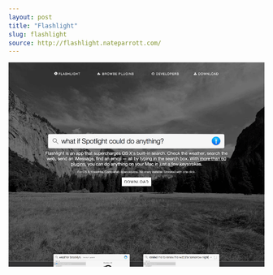 ```yaml
---
layout: post
title: "Flashlight"
slug: flashlight
source: http://flashlight.nateparrott.com/
---
```


<img src="/screenshots/flashlight.png">
